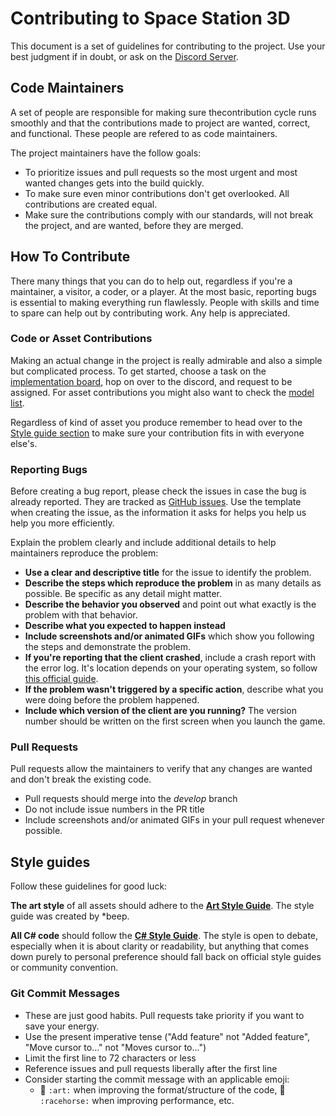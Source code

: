 # Contributing to Space Station 3D

This document is a set of guidelines for contributing to the project.
Use your best judgment if in doubt, or ask on the [Discord Server](https://discord.gg/Z3sPhyS).

## Code Maintainers

A set of people are responsible for making sure thecontribution cycle runs smoothly and that the contributions made to project are wanted, correct, and functional.
These people are refered to as code maintainers.

The project maintainers have the follow goals:

* To prioritize issues and pull requests so the most urgent and most wanted changes gets into the build quickly.
* To make sure even minor contributions don't get overlooked. All contributions are created equal.
* Make sure the contributions comply with our standards, will not break the project, and are wanted, before they are merged.

## How To Contribute

There many things that you can do to help out, regardless if you're a maintainer, a visitor, a coder, or a player. At the most basic, reporting bugs is essential to making everything run flawlessly. People with skills and time to spare can help out by contributing work. Any help is appreciated.

### Code or Asset Contributions

Making an actual change in the project is really admirable and also a simple but complicated process. To get started, choose a task on the [implementation board](https://github.com/RE-SS3D/SS3D/projects/2), hop on over to the discord, and request to be assigned. For asset contributions you might also want to check the [model list](https://trello.com/b/z0H4ci3u/ss3d-model-list-mkiv).

Regardless of kind of asset you produce remember to head over to the [Style guide section](#style-guides) to make sure your contribution fits in with everyone else's.

### Reporting Bugs

Before creating a bug report, please check the issues in case the bug is already reported.
They are tracked as [GitHub issues](https://guides.github.com/features/issues/).
Use the template when creating the issue, as the information it asks for helps you help us help you more efficiently.

Explain the problem clearly and include additional details to help maintainers reproduce the problem:

* **Use a clear and descriptive title** for the issue to identify the problem.
* **Describe the steps which reproduce the problem** in as many details as possible. Be specific as any detail might matter.
* **Describe the behavior you observed** and point out what exactly is the problem with that behavior.
* **Describe what you expected to happen instead**
* **Include screenshots and/or animated GIFs** which show you following the steps and demonstrate the problem.
* **If you're reporting that the client crashed**, include a crash report with the error log. It's location depends on your operating system, so follow [this official guide](https://docs.unity3d.com/Manual/LogFiles.html).
* **If the problem wasn't triggered by a specific action**, describe what you were doing before the problem happened.
* **Include which version of the client are you running?** The version number should be written on the first screen when you launch the game.

### Pull Requests

Pull requests allow the maintainers to verify that any changes are wanted and don't break the existing code.

* Pull requests should merge into the *develop* branch
* Do not include issue numbers in the PR title
* Include screenshots and/or animated GIFs in your pull request whenever possible.

## Style guides

Follow these guidelines for good luck:

**The art style** of all assets should adhere to the **[Art Style Guide](StyleGuides/ART.md)**. The style guide was created by *beep.

**All C# code** should follow the **[C# Style Guide](StyleGuides/C_SHARP.md)**. The style is open to debate, especially when it is about clarity or readability, but anything that comes down purely to personal preference should fall back on official style guides or community convention.

### Git Commit Messages

* These are just good habits. Pull requests take priority if you want to save your energy.
* Use the present imperative tense ("Add feature" not "Added feature", "Move cursor to..." not "Moves cursor to...")
* Limit the first line to 72 characters or less
* Reference issues and pull requests liberally after the first line
* Consider starting the commit message with an applicable emoji:
  * :art: `:art:` when improving the format/structure of the code, :racehorse: `:racehorse:` when improving performance, etc.
